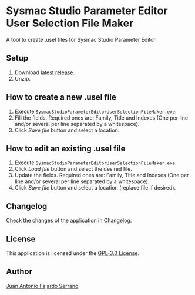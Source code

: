 # Sysmac Studio Parameter Editor User Selection File Maker

A tool to create .usel files for Sysmac Studio Parameter Editor

## Setup

1. Download [latest release](https://github.com/JAFS6/SysmacStudioParameterEditorUserSelectionFileMaker/releases/latest).
2. Unzip.

## How to create a new .usel file

1. Execute ```SysmacStudioParameterEditorUserSelectionFileMaker.exe```.
2. Fill the fields. Required ones are: Family, Title and Indexes (One per line and/or several per line separated by a whitespace).
3. Click _Save file_ button and select a location.

## How to edit an existing .usel file

1. Execute ```SysmacStudioParameterEditorUserSelectionFileMaker.exe```.
2. Click _Load file_ button and select the desired file.
3. Update the fields. Required ones are: Family, Title and Indexes (One per line and/or several per line separated by a whitespace).
4. Click _Save file_ button and select a location (replace file if desired).

## Changelog

Check the changes of the application in [Changelog](https://github.com/JAFS6/SysmacStudioParameterEditorUserSelectionFileMaker/blob/main/CHANGELOG.md).

## License

This application is licensed under the [GPL-3.0 License](https://github.com/JAFS6/SysmacStudioParameterEditorUserSelectionFileMaker/blob/main/LICENSE).

## Author

[Juan Antonio Fajardo Serrano](https://www.linkedin.com/in/jafs6)
